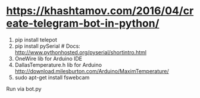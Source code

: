# https://khashtamov.com/2016/04/create-telegram-bot-in-python/

1. pip install telepot
2. pip install pySerial  #  Docs: http://www.pythonhosted.org/pyserial/shortintro.html
3. OneWire lib for Arduino IDE  
4. DallasTemperature.h lib for Arduino http://download.milesburton.com/Arduino/MaximTemperature/
5. sudo apt-get install fswebcam

 Run via bot.py
